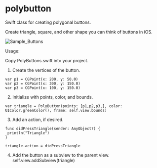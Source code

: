 # polybutton
Swift class for creating polygonal buttons.

Create triangle, square, and other shape you can think of buttons in iOS.


![Sample_Buttons](https://github.com/benjaminhass/polybutton/blob/master/Screenshots/Sample_Poly_Buttons.png)

Usage:

Copy PolyButtons.swift into your project.
1. Create the vertices of the button.

```
var p1 = CGPoint(x: 200, y: 50.0)
var p2 = CGPoint(x: 300, y: 150.0)
var p3 = CGPoint(x: 100, y: 150.0)
```
2. Initialize with points, color, and bounds.

```
var triangle = PolyButton(points: [p1,p2,p3,], color: UIColor.greenColor(), frame: self.view.bounds)
```

3. Add an action, if desired.

```
func didPressTriangle(sender: AnyObject?) {
 println("Triangle")
}
```

```
triangle.action = didPressTriangle
```

4. Add the button as a subview to the parent view.
self.view.addSubview(triangle)
